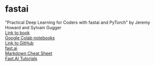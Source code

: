 # fastai
"Practical Deep Learning for Coders with fastai and PyTorch" by Jeremy Howard and Sylvain Gugger <br />
<a href="https://www.amazon.com/Deep-Learning-Coders-fastai-PyTorch/dp/1492045527" target="_blank">Link to book</a> <br />
<a href="https://course.fast.ai/start_colab" target="_blank">Google Colab notebooks</a><br />
<a href="https://github.com/fastai" target="_blank">Link to GitHub</a> <br />
<a href="https://www.fast.ai/" target="_blank">fast.ai</a> <br />
<a href="https://www.markdownguide.org/cheat-sheet/" target="_blank">Markdown Cheat Sheet</a><br/>
<a href="https://docs.fast.ai/tutorial.vision.html" target="_blank">Fast.AI Tutorials</a>
